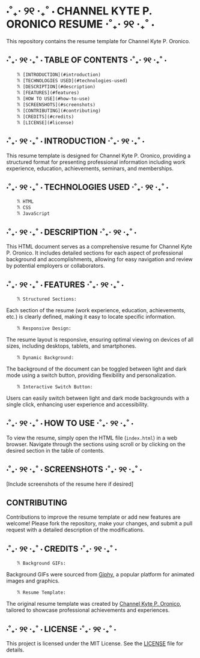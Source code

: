 # ⋅˚₊‧ ୨୧ ‧₊˚ ⋅ CHANNEL KYTE P. ORONICO RESUME ⋅˚₊‧ ୨୧ ‧₊˚ ⋅

This repository contains the resume template for Channel Kyte P. Oronico.

## ⋅˚₊‧ ୨୧ ‧₊˚ ⋅ TABLE OF CONTENTS ⋅˚₊‧ ୨୧ ‧₊˚ ⋅

        𐙚 [INTRODUCTION](#introduction)
        𐙚 [TECHNOLOGIES USED](#technologies-used)
        𐙚 [DESCRIPTION](#description)
        𐙚 [FEATURES](#features)
        𐙚 [HOW TO USE](#how-to-use)
        𐙚 [SCREENSHOTS](#screenshots)
        𐙚 [CONTRIBUTING](#contributing)
        𐙚 [CREDITS](#credits)
        𐙚 [LICENSE](#license)

## ⋅˚₊‧ ୨୧ ‧₊˚ ⋅ INTRODUCTION ⋅˚₊‧ ୨୧ ‧₊˚ ⋅

This resume template is designed for Channel Kyte P. Oronico, providing a structured format for presenting professional information including work experience, education, achievements, seminars, and memberships.

## ⋅˚₊‧ ୨୧ ‧₊˚ ⋅ TECHNOLOGIES USED ⋅˚₊‧ ୨୧ ‧₊˚ ⋅

        𐙚 HTML
        𐙚 CSS
        𐙚 JavaScript

## ⋅˚₊‧ ୨୧ ‧₊˚ ⋅ DESCRIPTION ⋅˚₊‧ ୨୧ ‧₊˚ ⋅

This HTML document serves as a comprehensive resume for Channel Kyte P. Oronico. It includes detailed sections for each aspect of professional background and accomplishments, allowing for easy navigation and review by potential employers or collaborators.

## ⋅˚₊‧ ୨୧ ‧₊˚ ⋅ FEATURES ⋅˚₊‧ ୨୧ ‧₊˚ ⋅

        𐙚 Structured Sections:
Each section of the resume (work experience, education, achievements, etc.) is clearly defined, making it easy to locate specific information.
        
        𐙚 Responsive Design:
The resume layout is responsive, ensuring optimal viewing on devices of all sizes, including desktops, tablets, and smartphones.
        
        𐙚 Dynamic Background:
The background of the document can be toggled between light and dark mode using a switch button, providing flexibility and personalization.
        
        𐙚 Interactive Switch Button:
Users can easily switch between light and dark mode backgrounds with a single click, enhancing user experience and accessibility.

## ⋅˚₊‧ ୨୧ ‧₊˚ ⋅ HOW TO USE ⋅˚₊‧ ୨୧ ‧₊˚ ⋅

To view the resume, simply open the HTML file (`index.html`) in a web browser. Navigate through the sections using scroll or by clicking on the desired section in the table of contents.

## ⋅˚₊‧ ୨୧ ‧₊˚ ⋅ SCREENSHOTS ⋅˚₊‧ ୨୧ ‧₊˚ ⋅

[Include screenshots of the resume here if desired]

## CONTRIBUTING

Contributions to improve the resume template or add new features are welcome! Please fork the repository, make your changes, and submit a pull request with a detailed description of the modifications.

## ⋅˚₊‧ ୨୧ ‧₊˚ ⋅ CREDITS ⋅˚₊‧ ୨୧ ‧₊˚ ⋅

        𐙚 Background GIFs:
Background GIFs were sourced from [Giphy](https://giphy.com/), a popular platform for animated images and graphics.

        𐙚 Resume Template:
The original resume template was created by [Channel Kyte P. Oronico](mailto:ckoronico@gmail.com), tailored to showcase professional achievements and experiences.

## ⋅˚₊‧ ୨୧ ‧₊˚ ⋅ LICENSE ⋅˚₊‧ ୨୧ ‧₊˚ ⋅

This project is licensed under the MIT License. See the [LICENSE](LICENSE) file for details.

